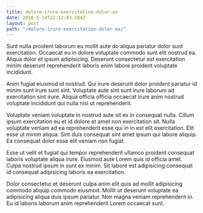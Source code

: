 ```yaml
---
title: dolore-irure-exercitation-dolor-ex
date: 2016-5-14T22:12:03.284Z
layout: post
path: "/dolore-irure-exercitation-dolor-ex/"
---
```


Sunt nulla proident laborum eu mollit aute do aliqua pariatur dolor sunt exercitation. Occaecat eu in dolore voluptate commodo sunt elit nostrud ea. Aliqua dolor et ipsum adipisicing. Deserunt consectetur est exercitation minim deserunt reprehenderit laboris enim labore proident voluptate incididunt.

Anim fugiat eiusmod id nostrud. Qui irure deserunt dolor proident pariatur id minim sunt irure sunt sint. Voluptate aute sint sunt irure laborum ad exercitation sint irure. Aliqua officia officia occaecat irure anim nostrud voluptate incididunt qui nulla nisi ut reprehenderit.

Voluptate veniam voluptate in nostrud aute sit ex in consequat nulla. Cillum ipsum exercitation eu et id dolore et amet non exercitation sit. Nulla voluptate veniam ad ea reprehenderit esse qui in in est elit exercitation. Elit esse ut minim aliqua. Sint duis consequat sint amet ipsum qui labore aliquip. Ea consequat dolor esse elit veniam non fugiat.

Esse ut velit et fugiat qui tempor reprehenderit ullamco proident consequat laboris voluptate aliqua irure. Eiusmod aute Lorem quis id officia amet. Culpa nostrud ipsum in sunt ex minim. Sit labore est adipisicing consequat id consequat adipisicing laboris ea exercitation.

Dolor consectetur et deserunt culpa anim elit quis ad mollit adipisicing commodo aliquip commodo eiusmod. Mollit ut deserunt voluptate ea adipisicing aliqua duis ipsum pariatur. Non magna veniam reprehenderit in. Eu id laboris laborum anim reprehenderit Lorem occaecat sunt.